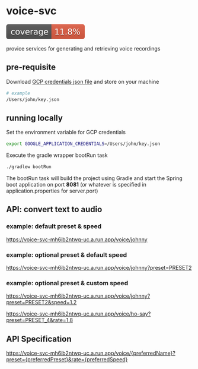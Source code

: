 # voice-svc

![Coverage](.github/badges/jacoco.svg)

provice services for generating and retrieving voice recordings

## pre-requisite

Download [GCP credentials json file](https://github.com/team-IPG/foundation/blob/main/key.json) and store on your machine

```bash
# example
/Users/john/key.json
```

## running locally

Set the environment variable for GCP credentials
```bash
export GOOGLE_APPLICATION_CREDENTIALS=/Users/john/key.json
```

Execute the gradle wrapper bootRun task
```bash
./gradlew bootRun
```

The bootRun task will build the project using Gradle and start the Spring boot application on port **8081** (or whatever is specified in application.properties for server.port)


## API: convert text to audio

### example: default preset & speed
https://voice-svc-mh6ib2ntwq-uc.a.run.app/voice/johnny

### example: optional preset & default speed
https://voice-svc-mh6ib2ntwq-uc.a.run.app/voice/johnny?preset=PRESET2

### example: optional preset & custom speed
https://voice-svc-mh6ib2ntwq-uc.a.run.app/voice/johnny?preset=PRESET2&speed=1.2

https://voice-svc-mh6ib2ntwq-uc.a.run.app/voice/ho-say?preset=PRESET_4&rate=1.8


## API Specification
https://voice-svc-mh6ib2ntwq-uc.a.run.app/voice/{preferredName}?preset={preferredPreset}&rate={preferredSpeed}
